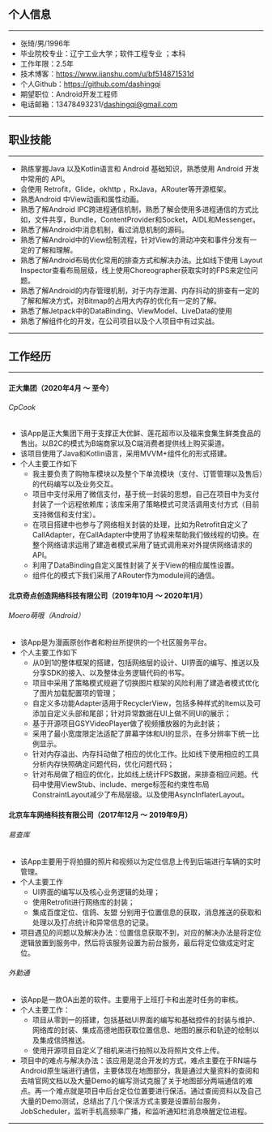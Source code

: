 ## 个人信息

------

- 张琦/男/1996年
- 毕业院校专业：辽宁工业大学；软件工程专业 ；本科
- 工作年限：2.5年
- 技术博客：https://www.jianshu.com/u/bf514871531d
- 个人Github：https://github.com/dashingqi
- 期望职位：Android开发工程师
- 电话邮箱：13478493231/dashingqi@gmail.com

---

## 职业技能

---

- 熟练掌握Java 以及Kotlin语言和 Android 基础知识，熟悉使用 Android 开发中常用的 API。
- 会使用 Retrofit，Glide，okhttp ，RxJava，ARouter等开源框架。
- 熟悉Android 中View动画和属性动画。
- 熟悉了解Android IPC跨进程通信机制，熟悉了解会使用多进程通信的方式比如，文件共享，Bundle，ContentProvider和Socket，AIDL和Messenger。
- 熟悉了解Android中消息机制，看过消息机制的源码。
- 熟悉了解Android中的View绘制流程，针对View的滑动冲突和事件分发有一定的了解和理解。
- 熟悉了解Android布局优化常用的排查方式和解决办法。比如线下使用 Layout Inspector查看布局层级，线上使用Choreographer获取实时的FPS来定位问题。
- 熟悉了解Android的内存管理机制，对于内存泄漏、内存抖动的排查有一定的了解和解决方式，对Bitmap的占用大内存的优化有一定的了解。
- 熟悉了解Jetpack中的DataBinding、ViewModel、LiveData的使用
- 熟悉了解组件化的开发，在公司项目以及个人项目中有过实战。

---

## 工作经历

---

#### 正大集团（2020年4月 ～ 至今）

###### CpCook

- 该App是正大集团下用于支撑正大优鲜、莲花超市以及福来食集生鲜类食品的售出。以B2C的模式为B端商家以及C端消费者提供线上购买渠道。
- 该项目使用了Java和Kotlin语言，采用MVVM+组件化的形式搭建。
- 个人主要工作如下
  - 我主要负责了购物车模块以及整个下单流模块（支付、订管管理以及售后）的代码编写以及业务交互。
  - 项目中支付采用了微信支付，基于统一封装的思想，自己在项目中为支付封装了一个远程依赖库；该库采用了策略模式可灵活调用支付方式（目前支持微信和支付宝）。
  - 在项目搭建中也参与了网络相关封装的处理，比如为Retrofit自定义了CallAdapter，在CallAdapter中使用了协程来帮助我们做线程的切换。在整个网络请求运用了建造者模式采用了链式调用来对外提供网络请求的API。
  - 利用了DataBinding自定义属性封装了关于View的相应属性设置。
  - 组件化的模式下我们采用了ARouter作为module间的通信。

#### 北京奇点创造网络科技有限公司（2019年10月 ～ 2020年1月）

###### Moero萌哦（Android）

- 该App是为漫画原创作者和粉丝所提供的一个社区服务平台。
- 个人主要工作如下
  - 从0到1的整体框架的搭建，包括网络层的设计、UI界面的编写、推送以及分享SDK的接入、以及整体业务逻辑代码的书写。
  - 项目中采用了策略模式规避了切换图片框架的风险利用了建造者模式优化了图片加载配置项的管理；
  - 自定义多功能Adapter适用于RecyclerView，包括多种样式的Item以及可添加自定义头部和尾部；针对异常数据在UI上做不同UI的展示；
  - 基于开源项目GSYVideoPlayer做了视频播放器的为此封装；
  - 采用了最小宽度限定法适配了屏幕字体和UI的显示，在多分辨率下统一比例显示。
  - 针对内存溢出、内存抖动做了相应的优化工作。比如线下使用相应的工具分析内存快照确定问题代码，优化问题代码；
  - 针对布局做了相应的优化，比如线上统计FPS数据，来排查相应问题。代码中使用ViewStub、include、merge标签和约束性布局ConstraintLayout减少了布局层级。以及使用AsyncInflaterLayout。

#### 北京车车网络科技有限公司（2017年12月 ～ 2019年9月）

###### 易查库

- 该App主要用于将拍摄的照片和视频以为定位信息上传到后端进行车辆的实时管理。 
- 个人主要工作
  - UI界面的编写以及核心业务逻辑的处理；
  - 使用Retrofit进行网络库的封装；
  - 集成百度定位、信鸽、友盟 分别用于位置信息的获取，消息推送的获取和处理以及打点统计和异常信息的记录。
- 项目遇见的问题以及解决办法：位置信息获取不到，对应的解决办法是将定位逻辑放置到服务中，然后将该服务设置为前台服务，最后将定位做成定时定位。

###### 外勤通

- 该App是一款OA出差的软件。主要用于上班打卡和出差时任务的审核。
- 个人主要工作：
  - 项目从零到一的搭建，包括基础UI界面的编写和基础控件的封装与维护、网络库的封装、集成高德地图获取位置信息、地图的展示和轨迹的绘制以及集成信鸽推送。
  - 使用开源项目自定义了相机来进行拍照以及将照片文件上传。
- 项目中的难点与解决办法：该应用是混合开发的方式，难点主要在于RN端与Android原生端进行通信，主要体现在地图部分，我是通过大量资料的查阅和去啃官网文档以及大量Demo的编写测试克服了关于地图部分两端通信的难点。再一个难点就是项目中后台定位位置要进行保活。通过查阅资料以及自己大量的Demo测试，总结出了几个保活方式主要是设置前台服务，JobScheduler，监听手机高频率广播，和监听通知栏消息唤醒定位进程。

---





